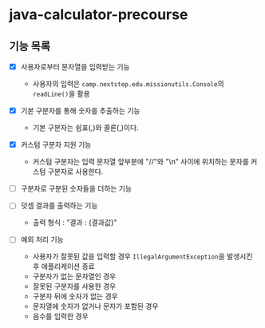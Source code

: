 # java-calculator-precourse

## 기능 목록

- [x] 사용자로부터 문자열을 입력받는 기능
    - 사용자의 입력은 `camp.nextstep.edu.missionutils.Console`의 `readLine()`을 활용


- [x] 기본 구분자를 통해 숫자를 추출하는 기능
    - 기본 구분자는 쉼표(,)와 콜론(,)이다.


- [x] 커스텀 구분자 지원 기능
    - 커스텀 구분자는 입력 문자열 앞부분에 "//"와 "\n" 사이에 위치하는 문자를 커스텀 구분자로 사용한다.


- [ ] 구분자로 구분된 숫자들을 더하는 기능


- [ ] 덧셈 결과를 출력하는 기능
    - 출력 형식 : "결과 : {결과값}"


- [ ] 예외 처리 기능
    - 사용자가 잘못된 값을 입력할 경우 `IllegalArgumentException`을 발생시킨 후 애플리케이션 종료
    - 구분자가 없는 문자열인 경우
    - 잘못된 구분자를 사용한 경우
    - 구분자 뒤에 숫자가 없는 경우
    - 문자열에 숫자가 없거나 문자가 포함된 경우
    - 음수를 입력한 경우